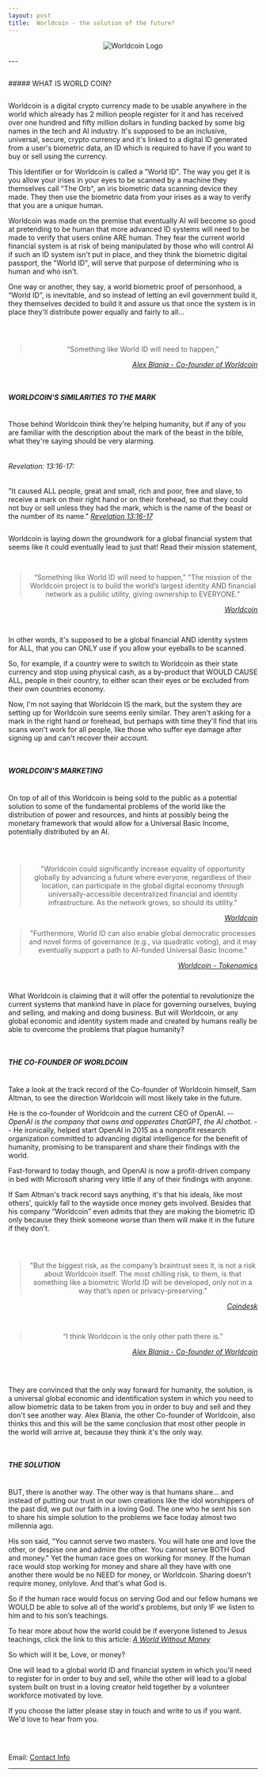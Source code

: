 ```yaml
---
layout: post
title:  Worldcoin - the solution of the future?
---
```


<!--
##### Index:

[WHAT IS WORLDCOIN?](#what-is-world-coin)

[WORLDCOIN'S SIMILARITIES TO THE MARK](#worldcoins-similarities-to-the-mark)

[WORLDCOIN’S MARKETING](#worldcoins-marketing)

[A CO-FOUNDER OF WORLDCOIN](#a-co-founder-of-worldcoin)

[THE SOLUTION](#the-solution)
-->
<p align="center">
<img src="https://image.coinpedia.org/wp-content/uploads/2023/07/24192722/Worldcoin-img.webp" alt="Worldcoin Logo"/>
</p>
---
<pre>
</pre>
##### WHAT IS WORLD COIN?  
<pre>
</pre>

Worldcoin is a digital crypto currency made to be usable anywhere in the world which already has 2 million people register for it and has received over one hundred and fifty million dollars in funding backed by some big names in the tech and AI industry. It's supposed to be an inclusive, universal, secure, crypto currency and it's linked to a digital ID generated from a user's biometric data, an ID which is required to have if you want to buy or sell using the currency.


This Identifier or for Worldcoin is called a "World ID". The way you get it is you allow your irises in your eyes to be scanned by a machine they themselves call "The Orb", an iris biometric data scanning device they made. They then use the biometric data from your irises as a way to verify that you are a unique human. 


Worldcoin was made on the premise that eventually AI will become so good at pretending to be human that more advanced ID systems will need to be made to verify that users online ARE human. They fear the current world financial system is at risk of being manipulated by those who will control AI if such an ID system isn't put in place, and they think the biometric digital passport, the "World ID", will serve that purpose of determining who is human and who isn't. 

One way or another, they say, a world biometric proof of personhood, a “World ID”,  is inevitable, and so instead of letting an evil government build it, they themselves decided to build it and assure us that once the system is in place they'll distribute power equally and fairly to all... 
<pre>
</pre>

<pre>

</pre>

<blockquote style="text-align: center;">“Something like World ID will need to happen,”
</blockquote>
<cite style="text-align: right; display: block;"><a href="https://www.coindesk.com/consensus-magazine/2023/07/24/the-untold-story-of-worldcoins-launch-inside-the-orb/" target="_blank"> Alex Blania - Co-founder of Worldcoin</a></cite>

<pre>

</pre>

##### WORLDCOIN'S SIMILARITIES TO THE MARK  
<pre>
</pre>

Those behind Worldcoin think they're helping humanity, but if any of you are familiar with the description about the mark of the beast in the bible, what they're saying should be very alarming.
<pre>
</pre>


###### Revelation: 13:16-17:
"It caused ALL people, great and small, rich and poor, free and slave, to receive a mark on their right hand or on their forehead, so that they could not buy or sell unless they had the mark, which is the name of the beast or the number of its name."
<cite><a href="https://www.biblegateway.com/passage/?search=Revelation+13%3A16-17&version=KJV" target="_blank"> Revelation 13:16-17 </a></cite>

<pre>
</pre>

Worldcoin is laying down the groundwork for a global financial system that seems like it could eventually lead to just that! Read their mission statement, 

<pre>

</pre>

<blockquote style="text-align: center;">“Something like World ID will need to happen,”
"The mission of the Worldcoin project is to build the world’s largest identity AND financial network as a public utility, giving ownership to EVERYONE." </blockquote>
<cite style="text-align: right; display: block;"><a href="https://whitepaper.worldcoin.org/tokenomics" target="_blank">Worldcoin</a></cite>

<pre>

</pre>

In other words, it's supposed to be a global financial AND identity system for ALL, that you can ONLY use if you allow your eyeballs to be scanned.

So, for example, if a country were to switch to Worldcoin as their state currency and stop using physical cash, as a by-product that WOULD CAUSE ALL, people in their country, to either scan their eyes or be excluded from their own countries economy.

Now, I'm not saying that Worldcoin IS the mark, but the system they are setting up for Worldcoin sure seems eerily similar. They aren't asking for a mark in the right hand or forehead, but perhaps with time they'll find that iris scans won't work for all people, like those who suffer eye damage after signing up and can't recover their account. 


<pre>

</pre>
##### WORLDCOIN'S MARKETING
<pre>
</pre>
On top of all of this Worldcoin is being sold to the public as a potential solution to some of the fundamental problems of the world like the distribution of power and resources, and hints at possibly being the monetary framework that would allow for a Universal Basic Income, potentially distributed by an AI.
<pre>
</pre>

<pre>

</pre>
<blockquote style="text-align: center;">
"Worldcoin could significantly increase equality of opportunity globally by advancing a future where everyone, regardless of their location, can participate in the global digital economy through universally-accessible decentralized financial and identity infrastructure. As the network grows, so should its utility."
</blockquote>
<cite style="text-align: right; display: block;"><a href="https://whitepaper.worldcoin.org/" target="_blank"> Worldcoin</a></cite>


<blockquote style="text-align: center;">
"Furthermore, World ID can also enable global democratic processes and novel forms of governance (e.g., via quadratic voting), and it may eventually support a path to AI-funded Universal Basic Income."
</blockquote>
<cite style="text-align: right; display: block;"><a href="https://whitepaper.worldcoin.org/tokenomics" target="_blank"> Worldcoin - Tokenomics</a></cite>


<pre>

</pre>

What Worldcoin is claiming that it will offer the potential to revolutionize the current systems that mankind have in place for governing ourselves, buying and selling, and making and doing business. But will Worldcoin, or any global economic and identity system made and created by humans really be able to overcome the problems that plague humanity?
<pre>

</pre>

##### THE CO-FOUNDER OF WORLDCOIN
<pre>
</pre>

Take a look at the track record of the Co-founder of Worldcoin himself, Sam Altman, to see the direction Worldcoin will most likely take in the future.

He is the co-founder of Worldcoin and the current CEO of OpenAI. -- *OpenAI is the company that owns and opperates ChatGPT, the AI chatbot.* -- He ironically, helped start OpenAI in 2015 as a nonprofit research organization committed to advancing digital intelligence for the benefit of humanity, promising to be transparent and share their findings with the world.

Fast-forward to today though, and OpenAI is now a profit-driven company in bed with Microsoft sharing very little if any of their findings with anyone.

If Sam Altman's track record says anything, it's that his ideals, like most others', quickly fall to the wayside once money gets involved. Besides that his company “Worldcoin” even admits that they are making the biometric ID only because they think someone worse than them will make it in the future if they don't.

<pre>

</pre>

<pre>
</pre>

<blockquote style="text-align: center;">
"But the biggest risk, as the company’s braintrust sees it, is not a risk about Worldcoin itself. The most chilling risk, to them, is that something like a biometric World ID will be developed, only not in a way that’s open or privacy-preserving."
</blockquote>
<cite style="text-align: right; display: block;"><a href="https://www.coindesk.com/consensus-magazine/2023/07/24/the-untold-story-of-worldcoins-launch-inside-the-orb/" target="_blank"> Coindesk</a></cite>

<pre>

</pre>


<blockquote style="text-align: center;">
“I think Worldcoin is the only other path there is.”
</blockquote>
<cite style="text-align: right; display: block;"><a href="https://www.coindesk.com/consensus-magazine/2023/07/24/the-untold-story-of-worldcoins-launch-inside-the-orb/" target="_blank">Alex Blania - Co-founder of Worldcoin</a></cite>

<pre>


</pre>

They are convinced that the only way forward for humanity, the solution, is a universal global economic and identification system in which you need to allow biometric data to be taken from you in order to buy and sell and they don't see another way. Alex Blania, the other Co-founder of Worldcoin, also thinks this and this will be the same conclusion that most other people in the world will arrive at, because they think it's the only way.

<pre>

</pre>
##### THE SOLUTION
<pre>
</pre>

BUT, there is another way. The other way is that humans share... and instead of putting our trust in our own creations like the idol worshippers of the past did, we put our faith in a loving God. The one who he sent his son to share his simple solution to the problems we face today almost two millennia ago.

His son said, "You cannot serve two masters. You will hate one and love the other, or despise one and admire the other. You cannot serve BOTH God and money." Yet the human race goes on working for money. If the human race would stop working for money and share all they have with one another there would be no NEED for money, or Worldcoin. Sharing doesn't require money, onlylove. And that's what God is.

So if the human race would focus on serving God and our fellow humans we WOULD be able to solve all of the world's problems, but only IF we listen to him and to his son’s teachings.


To hear more about how the world could be if everyone listened to Jesus teachings, click the link to this article: <cite><a href="https://www.coindesk.com/consensus-magazine/2023/07/24/the-untold-story-of-worldcoins-launch-inside-the-orb/" target="_blank">A World Without Money</a></cite>


So which will it be, Love, or money?


One will lead to a global world ID and financial system in which you'll need to register for in order to buy and sell, while the other will lead to a global system built on trust in a loving creator held together by a volunteer workforce motivated by love.


If you choose the latter please stay in touch and write to us if you want. We'd love to hear from you.

<pre>


</pre>

Email: 
[Contact Info](https://drybones37.github.io./about/)

---

